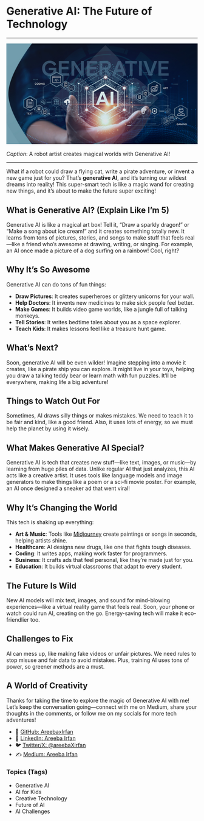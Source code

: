# Generative AI: The Future of Technology
---

![Alt text](g.jpg)


*Caption*: A robot artist creates magical worlds with Generative AI!

---
What if a robot could draw a flying cat, write a pirate adventure, or invent a new game just for you? That’s **generative AI**, and it’s turning our wildest dreams into reality! This super-smart tech is like a magic wand for creating new things, and it’s about to make the future super exciting!

## What is Generative AI? (Explain Like I’m 5)

Generative AI is like a magical art box! Tell it, “Draw a sparkly dragon!” or “Make a song about ice cream!” and it creates something totally new. It learns from tons of pictures, stories, and songs to make stuff that feels real—like a friend who’s awesome at drawing, writing, or singing. For example, an AI once made a picture of a dog surfing on a rainbow! Cool, right?

## Why It’s So Awesome

Generative AI can do tons of fun things:

- **Draw Pictures**: It creates superheroes or glittery unicorns for your wall.
- **Help Doctors**: It invents new medicines to make sick people feel better.
- **Make Games**: It builds video game worlds, like a jungle full of talking monkeys.
- **Tell Stories**: It writes bedtime tales about you as a space explorer.
- **Teach Kids**: It makes lessons feel like a treasure hunt game.

## What’s Next?

Soon, generative AI will be even wilder! Imagine stepping into a movie it creates, like a pirate ship you can explore. It might live in your toys, helping you draw a talking teddy bear or learn math with fun puzzles. It’ll be everywhere, making life a big adventure!

## Things to Watch Out For

Sometimes, AI draws silly things or makes mistakes. We need to teach it to be fair and kind, like a good friend. Also, it uses lots of energy, so we must help the planet by using it wisely.

## What Makes Generative AI Special?

Generative AI is tech that creates new stuff—like text, images, or music—by learning from huge piles of data. Unlike regular AI that just analyzes, this AI acts like a creative artist. It uses tools like language models  and image generators  to make things like a poem or a sci-fi movie poster. For example, an AI once designed a sneaker ad that went viral!

## Why It’s Changing the World

This tech is shaking up everything:

- **Art & Music**: Tools like [Midjourney](https://www.midjourney.com) create paintings or songs in seconds, helping artists shine.
- **Healthcare**: AI designs new drugs, like one that fights tough diseases.
- **Coding**: It writes apps, making work faster for programmers.
- **Business**: It crafts ads that feel personal, like they’re made just for you.
- **Education**: It builds virtual classrooms that adapt to every student.

## The Future Is Wild

New AI models will mix text, images, and sound for mind-blowing experiences—like a virtual reality game that feels real. Soon, your phone or watch could run AI, creating on the go. Energy-saving tech will make it eco-friendlier too.

## Challenges to Fix

AI can mess up, like making fake videos or unfair pictures. We need rules to stop misuse and fair data to avoid mistakes. Plus, training AI uses tons of power, so greener methods are a must.

## A World of Creativity

Thanks for taking the time to explore the magic of Generative AI with me! Let’s keep the conversation going—connect with me on Medium, share your thoughts in the comments, or follow me on my socials for more tech adventures!

- 🐙 [GitHub: AreebaxIrfan](https://github.com/AreebaxIrfan)  
- 💼 [LinkedIn: Areeba Irfan](https://www.linkedin.com/in/areebairfan/)  
- 🐦 [Twitter/X: @areebaXirfan](https://x.com/areebaXirfan)
- ✍️ [Medium: Areeba Irfan](https://medium.com/@areebaxirfan)


### Topics (Tags)

- Generative AI
- AI for Kids
- Creative Technology
- Future of AI
- AI Challenges
